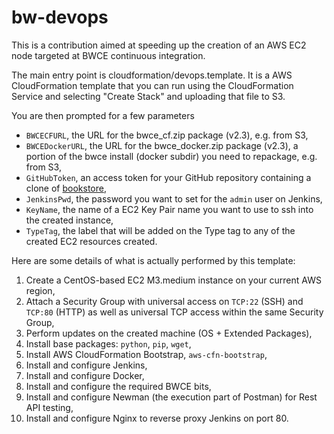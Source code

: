 # bw-devops

This is a contribution aimed at speeding up the creation of an AWS EC2 node targeted at BWCE continuous integration.

The main entry point is cloudformation/devops.template. It is a AWS CloudFormation template that you can run using the CloudFormation Service and selecting "Create Stack" and uploading that file to S3.

You are then prompted for a few parameters
<ul>
  <li><code>BWCECFURL</code>, the URL for the bwce_cf.zip package (v2.3), e.g. from S3,</li>
  <li><code>BWCEDockerURL</code>, the URL for the bwce_docker.zip package (v2.3), a portion of the bwce install (docker subdir) you need to repackage, e.g. from S3,</li>
  <li><code>GitHubToken</code>, an access token for your GitHub repository containing a clone of <a href="https://github.com/eschweit-at-tibco/bookstore">bookstore</a>,</li>
  <li><code>JenkinsPwd</code>, the password you want to set for the <code>admin</code> user on Jenkins,</li>
  <li><code>KeyName</code>, the name of a EC2 Key Pair name you want to use to ssh into the created instance,</li>
  <li><code>TypeTag</code>, the label that will be added on the Type tag to any of the created EC2 resources created.</li>
</ul>

Here are some details of what is actually performed by this template:
<ol>
  <li>Create a CentOS-based EC2 M3.medium instance on your current AWS region,</li>
  <li>Attach a Security Group with universal access on <code>TCP:22</code> (SSH) and <code>TCP:80</code> (HTTP) as well as universal TCP access within the same Security Group,</li>
  <li>Perform updates on the created machine (OS + Extended Packages),</li>
  <li>Install base packages: <code>python</code>, <code>pip</code>, <code>wget</code>,</li>
  <li>Install AWS CloudFormation Bootstrap, <code>aws-cfn-bootstrap</code>,</li>
  <li>Install and configure Jenkins,</li>
  <li>Install and configure Docker,</li>
  <li>Install and configure the required BWCE bits,</li>
  <li>Install and configure Newman (the execution part of Postman) for Rest API testing,</li>
  <li>Install and configure Nginx to reverse proxy Jenkins on port 80.</li>
</ol>

